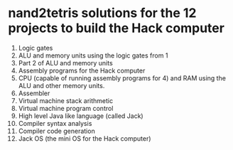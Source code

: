 # nand2tetris solutions for the 12 projects to build the Hack computer
1. Logic gates
2. ALU and memory units using the logic gates from 1
3. Part 2 of ALU and memory units
4. Assembly programs for the Hack computer
5. CPU (capable of running assembly programs for 4) and RAM using the ALU and other memory units.
6. Assembler
7. Virtual machine stack arithmetic
8. Virtual machine program control
9. High level Java like language (called Jack)
10. Compiler syntax analysis
11. Compiler code generation
12. Jack OS (the mini OS for the Hack computer)
